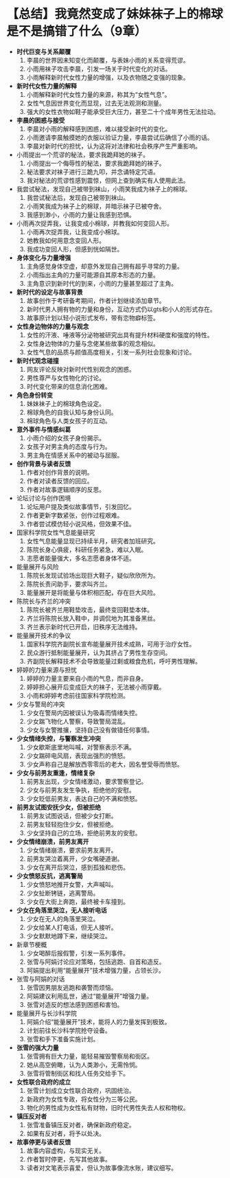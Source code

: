 # 【总结】我竟然变成了妹妹袜子上的棉球是不是搞错了什么（9章）

-   **时代巨变与关系颠覆**
    1.  李晨的世界因未知变化而颠覆，与表妹小雨的关系变得荒谬。
    2.  小雨用袜子攻击李晨，引发一场关于时代变化的对话。
    3.  小雨解释新时代女性力量的增强，以及衣物随之变强的现象。
-   **新时代女性力量的解释**
    1.  小雨解释新时代女性力量的来源，称其为“女性气息”。
    2.  女性气息因世界变化而显现，过去无法观测和测量。
    3.  强大的女性衣物如鞋子能承受巨大压力，甚至二十个成年男性无法拉动。
-   **李晨的困惑与接受**
    1.  李晨对小雨的解释感到困惑，难以接受新时代的变化。
    2.  小雨邀请李晨触摸她的衣服以验证力量，李晨尝试后确信了小雨的话。
    3.  李晨对新时代的担忧，认为这将对法律和社会秩序产生严重影响。
-   小雨提出一个荒谬的秘法，要求我跪拜她的袜子。
    1.  小雨提出一个侮辱性的秘法，要求我跪拜她的袜子。
    2.  秘法要求对袜子进行三跪九叩，并念诵特定咒语。
    3.  我对秘法的荒谬性感到震惊，但网上查到确实有人使用此法。
-   我尝试秘法，发现自己被带到袜山，小雨笑我成为袜子上的棉球。
    1.  我尝试秘法后，发现自己被带到袜山。
    2.  小雨笑我成为袜子上的棉球，并暗示袜子已被夺舍。
    3.  我感到渺小，小雨的力量让我感到恐惧。
-   小雨再次捉弄我，让我变成小棉球，并教我如何变回人形。
    1.  小雨再次捉弄我，让我变成小棉球。
    2.  她教我如何用意念变回人形。
    3.  我成功变回人形，但感到恍如隔世。
-   **身体变化与力量增强**
    1.  主角感觉身体空虚，却意外发现自己拥有超乎寻常的力量。
    2.  小雨指出主角的力量可能源自其原本形态的力量。
    3.  主角意识到新时代的到来，小雨的力量甚至超过了主角。
-   **新时代的设定与故事背景**
    1.  故事创作于考研备考期间，作者计划继续添加章节。
    2.  新时代男人拥有物的力量和身份，互动方式仍以gts和小人的形式存在。
    3.  故事原计划以轻小说形式发布，带有恋物癖标签。
-   **女性身边物体的力量与观念**
    1.  女性的汗液、唾液等分泌物被研究出具有提升材料硬度和强度的特性。
    2.  女性身边物体的力量与念佬某些故事的观念相似。
    3.  女性气息的品质与颜值高度相关，引发一系列社会现象和讨论。
-   **新时代观念碰撞**
    1.  网友评论反映对新时代性别观念的困惑。
    2.  男性尊严与女性物化的讨论。
    3.  时代变化带来的信息消化困难。
-   **角色身份转变**
    1.  妹妹袜子上的棉球角色设定。
    2.  棉球角色的自我认知与身份认同。
    3.  棉球角色与人类女孩子的互动。
-   **意外事件与情感纠葛**
    1.  小雨介绍的女孩子身份揭示。
    2.  女孩子对男主角的态度与行为。
    3.  男主角在情感关系中的被动与屈服。
-   **创作背景与读者反馈**
    1.  作者对创作背景的说明。
    2.  作者对读者反馈的回应。
    3.  作者对故事逻辑顺序的反思。
-   论坛讨论与创作困境
    1.  论坛用户提及类似故事情节，引发回忆。
    2.  作者更新字数紧张，创作过程艰难。
    3.  作者尝试模仿轻小说风格，但效果不佳。
-   国家科学院女性气息能量研究
    1.  女性气息能量显现已持续半月，研究者加班研究。
    2.  陈院长身心俱疲，科研任务紧急，难以入眠。
    3.  志愿者能量强大，多名志愿者身体不适。
-   能量展开与风险
    1.  陈院长发现试验场出现巨大鞋子，疑似欣欣所为。
    2.  陈院长责问助手，要求叫齐兰。
    3.  能量展开是将能量与体积相匹配，存在巨大风险。
-   陈院长与齐兰的冲突
    1.  陈院长被齐兰用鞋垫攻击，最终变回鞋垫本体。
    2.  齐兰将陈院长放入鞋中，并调侃地为其准备黑丝。
    3.  齐兰表示新时代已开启，旧秩序无法维持。
-   能量展开技术的争议
    1.  国家科学院齐副院长宣布能量展开技术成熟，可用于治疗女性。
    2.  民众游行抵制能量展开，认为其挤占了男性生存空间。
    3.  齐副院长解释技术不会导致能量过剩或粮食危机，呼吁男性理解。
-   婷婷的力量来源与担忧
    1.  婷婷的力量主要来自小雨的气息，而非自身。
    2.  婷婷担心展开后变成巨大的袜子，无法被小雨穿戴。
    3.  小雨和婷婷考虑前往国家科学院检测。
-   少女与警局的冲突
    1.  少女在警局内因被误认为吸毒而情绪失控。
    2.  少女踹飞物化人警察，导致警局混乱。
    3.  少女与女警推攘，坚持自己没有做错任何事情。
-   **少女情绪失控，与警察发生冲突**
    1.  少女歇斯底里地叫喊，对警察表示不满。
    2.  少女踹碎电风扇，表现出强烈的愤怒。
    3.  少女声称自己是解放西零零后的老大，因名誉受辱而愤怒。
-   **少女与前男友重逢，情绪复杂**
    1.  前男友出现，少女情绪激动，要求警察登记。
    2.  少女与前男友发生争执，拒绝他的安慰。
    3.  少女贬低前男友，表达自己的不满和愤怒。
-   **前男友试图安抚少女，但被拒绝**
    1.  前男友试图说话，但被少女打断。
    2.  前男友轻轻抱住少女，但被拒绝。
    3.  少女坚持自己的立场，拒绝前男友的安慰。
-   **少女情绪崩溃，前男友离开**
    1.  少女情绪崩溃，要求前男友离开。
    2.  前男友哭泣着离开，少女嘴硬道谢。
    3.  少女在离开后哭泣，感到孤独和悲伤。
-   **少女愤怒反抗，逃离警局**
    1.  少女愤怒地推开女警，大声喊叫。
    2.  少女扯断铐链，逃离警局。
    3.  少女在大街上奔跑，最终被卡车撞到。
-   **少女在角落里哭泣，无人接听电话**
    1.  少女在无人的角落里哭泣。
    2.  少女给某人打电话，但无人接听。
    3.  少女默默地蹲下来，继续哭泣。
-   新章节梗概
    1.  少女喝醉后报假警，引发一系列事件。
    2.  张雪与阿娟讨论应对策略，包括逃跑、自首和造反。
    3.  阿娟提出利用“能量展开”技术增强力量，占领长沙。
-   张雪与阿娟的对话
    1.  张雪因男朋友逃跑和袭警而烦恼。
    2.  阿娟建议利用乱世，通过“能量展开”增强力量。
    3.  张雪对造反的想法感到困惑和害怕。
-   能量展开与长沙科学院
    1.  阿娟介绍“能量展开”技术，能将人的力量发挥到极致。
    2.  计划前往长沙科学院抢夺设备。
    3.  张雪和手下准备实施计划。
-   **张雪的强大力量**
    1.  张雪拥有巨大力量，能轻易摧毁警察局和街区。
    2.  她从高空俯瞰，认为人类渺小，无需怜悯。
    3.  张雪将管制街区和找人任务交给手下。
-   **女性联合政府的成立**
    1.  张雪计划成立女性联合政府，巩固统治。
    2.  新政府为女性专政，将女性分为三等公民。
    3.  物化的男性成为女性私有财物，旧时代男性失去人权和物权。
-   **镇压反对者**
    1.  张雪准备镇压反对者，确保新政府稳定。
    2.  如果有反对者，将予以处决。
-   **故事停更与读者反馈**
    1.  故事内容虚构，与现实无关。
    2.  作者暂时停更，先写其他故事。
    3.  读者对文笔表示喜爱，但认为故事像流水账，建议细写。